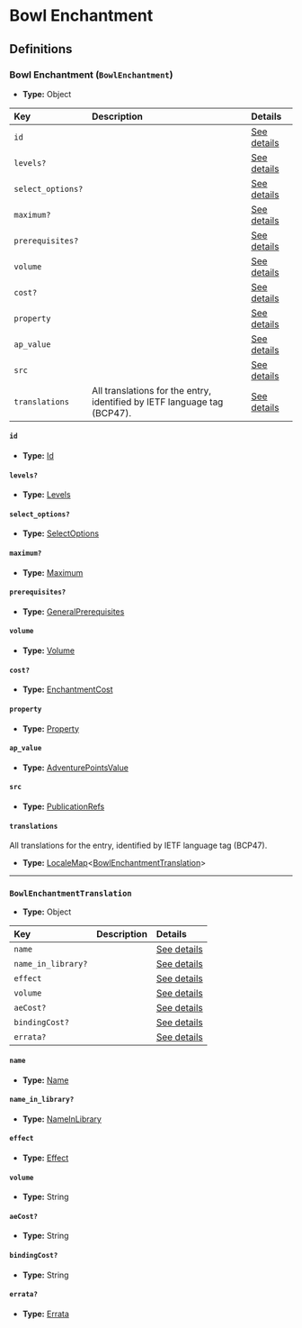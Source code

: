 # Bowl Enchantment

## Definitions

### <a name="BowlEnchantment"></a> Bowl Enchantment (`BowlEnchantment`)

- **Type:** Object

Key | Description | Details
:-- | :-- | :--
`id` |  | <a href="#BowlEnchantment/id">See details</a>
`levels?` |  | <a href="#BowlEnchantment/levels">See details</a>
`select_options?` |  | <a href="#BowlEnchantment/select_options">See details</a>
`maximum?` |  | <a href="#BowlEnchantment/maximum">See details</a>
`prerequisites?` |  | <a href="#BowlEnchantment/prerequisites">See details</a>
`volume` |  | <a href="#BowlEnchantment/volume">See details</a>
`cost?` |  | <a href="#BowlEnchantment/cost">See details</a>
`property` |  | <a href="#BowlEnchantment/property">See details</a>
`ap_value` |  | <a href="#BowlEnchantment/ap_value">See details</a>
`src` |  | <a href="#BowlEnchantment/src">See details</a>
`translations` | All translations for the entry, identified by IETF language tag (BCP47). | <a href="#BowlEnchantment/translations">See details</a>

#### <a name="BowlEnchantment/id"></a> `id`

- **Type:** <a href="#Id">Id</a>

#### <a name="BowlEnchantment/levels"></a> `levels?`

- **Type:** <a href="#Levels">Levels</a>

#### <a name="BowlEnchantment/select_options"></a> `select_options?`

- **Type:** <a href="#SelectOptions">SelectOptions</a>

#### <a name="BowlEnchantment/maximum"></a> `maximum?`

- **Type:** <a href="#Maximum">Maximum</a>

#### <a name="BowlEnchantment/prerequisites"></a> `prerequisites?`

- **Type:** <a href="../_Prerequisite.md#GeneralPrerequisites">GeneralPrerequisites</a>

#### <a name="BowlEnchantment/volume"></a> `volume`

- **Type:** <a href="#Volume">Volume</a>

#### <a name="BowlEnchantment/cost"></a> `cost?`

- **Type:** <a href="#EnchantmentCost">EnchantmentCost</a>

#### <a name="BowlEnchantment/property"></a> `property`

- **Type:** <a href="#Property">Property</a>

#### <a name="BowlEnchantment/ap_value"></a> `ap_value`

- **Type:** <a href="#AdventurePointsValue">AdventurePointsValue</a>

#### <a name="BowlEnchantment/src"></a> `src`

- **Type:** <a href="../source/_PublicationRef.md#PublicationRefs">PublicationRefs</a>

#### <a name="BowlEnchantment/translations"></a> `translations`

All translations for the entry, identified by IETF language tag (BCP47).

- **Type:** <a href="../_LocaleMap.md#LocaleMap">LocaleMap</a>&lt;<a href="#BowlEnchantmentTranslation">BowlEnchantmentTranslation</a>&gt;

---

### <a name="BowlEnchantmentTranslation"></a> `BowlEnchantmentTranslation`

- **Type:** Object

Key | Description | Details
:-- | :-- | :--
`name` |  | <a href="#BowlEnchantmentTranslation/name">See details</a>
`name_in_library?` |  | <a href="#BowlEnchantmentTranslation/name_in_library">See details</a>
`effect` |  | <a href="#BowlEnchantmentTranslation/effect">See details</a>
`volume` |  | <a href="#BowlEnchantmentTranslation/volume">See details</a>
`aeCost?` |  | <a href="#BowlEnchantmentTranslation/aeCost">See details</a>
`bindingCost?` |  | <a href="#BowlEnchantmentTranslation/bindingCost">See details</a>
`errata?` |  | <a href="#BowlEnchantmentTranslation/errata">See details</a>

#### <a name="BowlEnchantmentTranslation/name"></a> `name`

- **Type:** <a href="#Name">Name</a>

#### <a name="BowlEnchantmentTranslation/name_in_library"></a> `name_in_library?`

- **Type:** <a href="#NameInLibrary">NameInLibrary</a>

#### <a name="BowlEnchantmentTranslation/effect"></a> `effect`

- **Type:** <a href="#Effect">Effect</a>

#### <a name="BowlEnchantmentTranslation/volume"></a> `volume`

- **Type:** String

#### <a name="BowlEnchantmentTranslation/aeCost"></a> `aeCost?`

- **Type:** String

#### <a name="BowlEnchantmentTranslation/bindingCost"></a> `bindingCost?`

- **Type:** String

#### <a name="BowlEnchantmentTranslation/errata"></a> `errata?`

- **Type:** <a href="../source/_Erratum.md#Errata">Errata</a>
